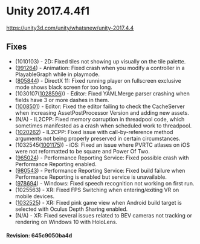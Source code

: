 # Unity 2017.4.4f1

https://unity3d.com/unity/whatsnew/unity-2017.4.4

## Fixes



*   (1010103) - 2D: Fixed tiles not showing up visually on the tile palette.
*   ([991264](https://issuetracker.unity3d.com/product/unity/issues/guid/991264/)) - Animation: Fixed crash when you modify a controller in a PlayableGraph while in playmode.
*   ([805844](https://issuetracker.unity3d.com/product/unity/issues/guid/805844/)) - DirectX 11: Fixed running player on fullscreen exclusive mode shows black screen for too long.
*   (1030107([1028596](https://issuetracker.unity3d.com/product/unity/issues/guid/1028596/))) - Editor: Fixed YAMLMerge parser crashing when fields have 3 or more dashes in them.
*   ([1008501](https://issuetracker.unity3d.com/product/unity/issues/guid/1008501/)) - Editor: Fixed the editor failing to check the CacheServer when increasing AssetPostProcessor Version and adding new assets.
*   (N/A) - IL2CPP: Fixed memory corruption in threadpool code, which sometimes manifested as a crash when scheduled work to threadpool.
*   ([1020262](https://issuetracker.unity3d.com/product/unity/issues/guid/1020262/)) - IL2CPP: Fixed issue with call-by-reference method arguments not being properly preserved in certain circumstances.
*   (1032545([1001175](https://issuetracker.unity3d.com/product/unity/issues/guid/1001175/))) - iOS: Fixed an issue where PVRTC atlases on iOS were not reformatted to be square and Power Of Two.
*   ([965024](https://issuetracker.unity3d.com/product/unity/issues/guid/965024/)) - Performance Reporting Service: Fixed possible crash with Performance Reporting enabled.
*   ([980543](https://issuetracker.unity3d.com/product/unity/issues/guid/980543/)) - Performance Reporting Service: Fixed build failure when Performance Reporting is enabled but service is unavailable.
*   ([978694](https://issuetracker.unity3d.com/product/unity/issues/guid/978694/)) - Windows: Fixed speech recognition not working on first run.
*   (1025563) - XR: Fixed FPS Switching when entering/exiting VR on mobile devices.
*   ([1032525](https://issuetracker.unity3d.com/product/unity/issues/guid/1032525/)) - XR: Fixed pink game view when Android build target is selected with Oculus Depth Sharing enabled.
*   (N/A) - XR: Fixed several issues related to BEV cameras not tracking or rendering on Windows 10 with HoloLens.

#### Revision: 645c9050ba4d